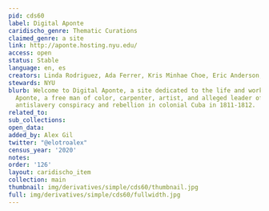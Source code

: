 ```yaml
---
pid: cds60
label: Digital Aponte
caridischo_genre: Thematic Curations
claimed_genre: a site
link: http://aponte.hosting.nyu.edu/
access: open
status: Stable
language: en, es
creators: Linda Rodriguez, Ada Ferrer, Kris Minhae Choe, Eric Anderson, et al
stewards: NYU
blurb: Welcome to Digital Aponte, a site dedicated to the life and work of José Antonio
  Aponte, a free man of color, carpenter, artist, and alleged leader of a massive
  antislavery conspiracy and rebellion in colonial Cuba in 1811-1812.
related_to:
sub_collections:
open_data:
added_by: Alex Gil
twitter: "@elotroalex"
census_year: '2020'
notes:
order: '126'
layout: caridischo_item
collection: main
thumbnail: img/derivatives/simple/cds60/thumbnail.jpg
full: img/derivatives/simple/cds60/fullwidth.jpg
---
```

